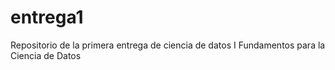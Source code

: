 # entrega1
Repositorio de la primera entrega de ciencia de datos I Fundamentos para la Ciencia de Datos

